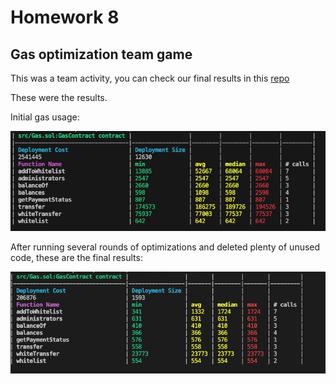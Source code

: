 # Homework 8

## Gas optimization team game

This was a team activity, you can check our final results in this [repo](https://github.com/ggonzalez94/GasOptimisationFoundry/tree/gustavo)

These were the results.

Initial gas usage:

![initial gas cost](./initial-gas-cost.jpg)

After running several rounds of optimizations and deleted plenty of unused code, these are the final results:

![optimized result](./optimized.jpg)
